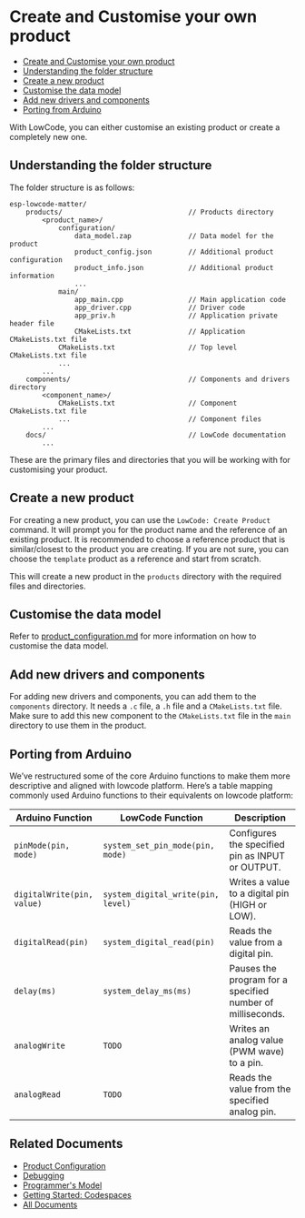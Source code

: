 # Create and Customise your own product

* [Create and Customise your own product](#create-and-customise-your-own-product)
* [Understanding the folder structure](#understanding-the-folder-structure)
* [Create a new product](#create-a-new-product)
* [Customise the data model](#customise-the-data-model)
* [Add new drivers and components](#add-new-drivers-and-components)
* [Porting from Arduino](#porting-from-arduino)

With LowCode, you can either customise an existing product or create a completely new one.

## Understanding the folder structure

The folder structure is as follows:

```text
esp-lowcode-matter/
    products/                               // Products directory
        <product_name>/
            configuration/
                data_model.zap              // Data model for the product
                product_config.json         // Additional product configuration
                product_info.json           // Additional product information
                ...
            main/
                app_main.cpp                // Main application code
                app_driver.cpp              // Driver code
                app_priv.h                  // Application private header file
                CMakeLists.txt              // Application CMakeLists.txt file
            CMakeLists.txt                  // Top level CMakeLists.txt file
            ...
        ...
    components/                             // Components and drivers directory
        <component_name>/
            CMakeLists.txt                  // Component CMakeLists.txt file
            ...                             // Component files
        ...
    docs/                                   // LowCode documentation
        ...
```

These are the primary files and directories that you will be working with for customising your product.

## Create a new product

For creating a new product, you can use the `LowCode: Create Product` command. It will prompt you for the product name and the reference of an existing product. It is recommended to choose a reference product that is similar/closest to the product you are creating. If you are not sure, you can choose the `template` product as a reference and start from scratch.

This will create a new product in the `products` directory with the required files and directories.

## Customise the data model

Refer to [product_configuration.md](product_configuration.md) for more information on how to customise the data model.

## Add new drivers and components

For adding new drivers and components, you can add them to the `components` directory. It needs a `.c` file, a `.h` file and a `CMakeLists.txt` file. Make sure to add this new component to the `CMakeLists.txt` file in the `main` directory to use them in the product.

## Porting from Arduino

We’ve restructured some of the core Arduino functions to make them more descriptive and aligned with lowcode platform. Here’s a table mapping commonly used Arduino functions to their equivalents on lowcode platform:

| **Arduino Function**      | **LowCode Function**  | **Description**                        |
|---------------------------|----------------------------|----------------------------------------|
| `pinMode(pin, mode)`       | `system_set_pin_mode(pin, mode)`   | Configures the specified pin as INPUT or OUTPUT. |
| `digitalWrite(pin, value)` | `system_digital_write(pin, level)` | Writes a value to a digital pin (HIGH or LOW). |
| `digitalRead(pin)`         | `system_digital_read(pin)`     | Reads the value from a digital pin.    |
| `delay(ms)`                | `system_delay_ms(ms)`       | Pauses the program for a specified number of milliseconds. |
| `analogWrite`              | `TODO`       | Writes an analog value (PWM wave) to a pin. |
| `analogRead`               | `TODO`       | Reads the value from the specified analog pin. |

## Related Documents

* [Product Configuration](./product_configuration.md)
* [Debugging](./debugging.md)
* [Programmer's Model](./programmer_model.md)
* [Getting Started: Codespaces](../README.md)
* [All Documents](./all_documents.md)
